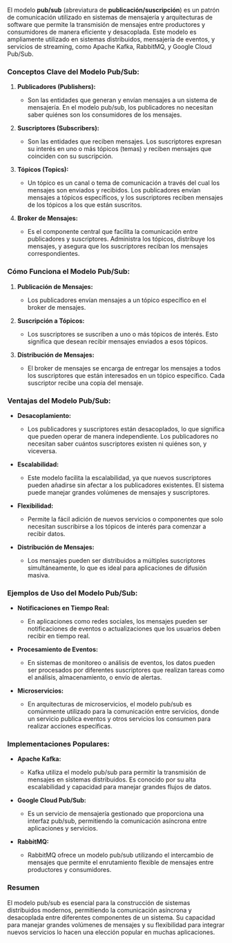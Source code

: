 El modelo **pub/sub** (abreviatura de **publicación/suscripción**) es un patrón de comunicación utilizado en sistemas de mensajería y arquitecturas de software que permite la transmisión de mensajes entre productores y consumidores de manera eficiente y desacoplada. Este modelo es ampliamente utilizado en sistemas distribuidos, mensajería de eventos, y servicios de streaming, como Apache Kafka, RabbitMQ, y Google Cloud Pub/Sub.

### Conceptos Clave del Modelo Pub/Sub:

1. **Publicadores (Publishers):**
   - Son las entidades que generan y envían mensajes a un sistema de mensajería. En el modelo pub/sub, los publicadores no necesitan saber quiénes son los consumidores de los mensajes.

2. **Suscriptores (Subscribers):**
   - Son las entidades que reciben mensajes. Los suscriptores expresan su interés en uno o más tópicos (temas) y reciben mensajes que coinciden con su suscripción.

3. **Tópicos (Topics):**
   - Un tópico es un canal o tema de comunicación a través del cual los mensajes son enviados y recibidos. Los publicadores envían mensajes a tópicos específicos, y los suscriptores reciben mensajes de los tópicos a los que están suscritos.

4. **Broker de Mensajes:**
   - Es el componente central que facilita la comunicación entre publicadores y suscriptores. Administra los tópicos, distribuye los mensajes, y asegura que los suscriptores reciban los mensajes correspondientes.

### Cómo Funciona el Modelo Pub/Sub:

1. **Publicación de Mensajes:**
   - Los publicadores envían mensajes a un tópico específico en el broker de mensajes.

2. **Suscripción a Tópicos:**
   - Los suscriptores se suscriben a uno o más tópicos de interés. Esto significa que desean recibir mensajes enviados a esos tópicos.

3. **Distribución de Mensajes:**
   - El broker de mensajes se encarga de entregar los mensajes a todos los suscriptores que están interesados en un tópico específico. Cada suscriptor recibe una copia del mensaje.

### Ventajas del Modelo Pub/Sub:

- **Desacoplamiento:**
  - Los publicadores y suscriptores están desacoplados, lo que significa que pueden operar de manera independiente. Los publicadores no necesitan saber cuántos suscriptores existen ni quiénes son, y viceversa.

- **Escalabilidad:**
  - Este modelo facilita la escalabilidad, ya que nuevos suscriptores pueden añadirse sin afectar a los publicadores existentes. El sistema puede manejar grandes volúmenes de mensajes y suscriptores.

- **Flexibilidad:**
  - Permite la fácil adición de nuevos servicios o componentes que solo necesitan suscribirse a los tópicos de interés para comenzar a recibir datos.

- **Distribución de Mensajes:**
  - Los mensajes pueden ser distribuidos a múltiples suscriptores simultáneamente, lo que es ideal para aplicaciones de difusión masiva.

### Ejemplos de Uso del Modelo Pub/Sub:

- **Notificaciones en Tiempo Real:**
  - En aplicaciones como redes sociales, los mensajes pueden ser notificaciones de eventos o actualizaciones que los usuarios deben recibir en tiempo real.

- **Procesamiento de Eventos:**
  - En sistemas de monitoreo o análisis de eventos, los datos pueden ser procesados por diferentes suscriptores que realizan tareas como el análisis, almacenamiento, o envío de alertas.

- **Microservicios:**
  - En arquitecturas de microservicios, el modelo pub/sub es comúnmente utilizado para la comunicación entre servicios, donde un servicio publica eventos y otros servicios los consumen para realizar acciones específicas.

### Implementaciones Populares:

- **Apache Kafka:**
  - Kafka utiliza el modelo pub/sub para permitir la transmisión de mensajes en sistemas distribuidos. Es conocido por su alta escalabilidad y capacidad para manejar grandes flujos de datos.

- **Google Cloud Pub/Sub:**
  - Es un servicio de mensajería gestionado que proporciona una interfaz pub/sub, permitiendo la comunicación asíncrona entre aplicaciones y servicios.

- **RabbitMQ:**
  - RabbitMQ ofrece un modelo pub/sub utilizando el intercambio de mensajes que permite el enrutamiento flexible de mensajes entre productores y consumidores.

### Resumen

El modelo pub/sub es esencial para la construcción de sistemas distribuidos modernos, permitiendo la comunicación asíncrona y desacoplada entre diferentes componentes de un sistema. Su capacidad para manejar grandes volúmenes de mensajes y su flexibilidad para integrar nuevos servicios lo hacen una elección popular en muchas aplicaciones.
